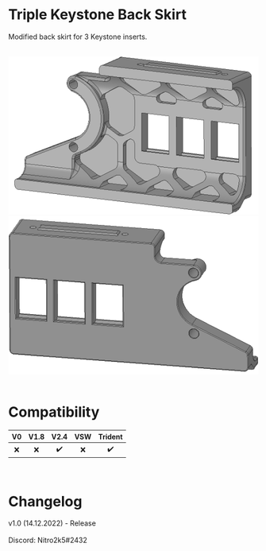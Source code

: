 # Triple Keystone Back Skirt

Modified back skirt for 3 Keystone inserts.<br><br>

![CAD_Skirt](Images/Triple_Keystone_Skirt_Back_01.PNG)<br>
![CAD_Skirt](Images/Triple_Keystone_Skirt_Back_02.PNG)
<br><br>

# Compatibility

|V0|V1.8|V2.4|VSW|Trident|
|:---:|:---:|:---:|:---:|:---:|
| :x: | :x: | :heavy_check_mark: | :x: | :heavy_check_mark: |

<br>

# Changelog
v1.0 (14.12.2022) - Release
<br><br>
Discord: Nitro2k5#2432
